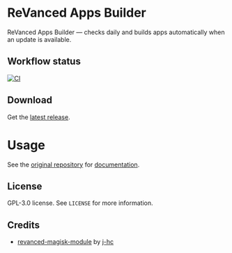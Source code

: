 # ReVanced Apps Builder

ReVanced Apps Builder — checks daily and builds apps automatically when an update is available.

## Workflow status

[![CI](https://github.com/vietanhbui2000/revanced-apps-builder/actions/workflows/ci.yml/badge.svg)](https://github.com/vietanhbui2000/revanced-apps-builder/actions/workflows/ci.yml)

## Download

Get the [latest release](https://github.com/vietanhbui2000/revanced-apps-builder/releases).

# Usage

See the [original repository](https://github.com/j-hc/revanced-magisk-module) for [documentation](https://github.com/j-hc/revanced-magisk-module/blob/main/README.md).

## License

GPL-3.0 license. See `LICENSE` for more information.

## Credits

- [revanced-magisk-module](https://github.com/j-hc/revanced-magisk-module) by [j-hc](https://github.com/j-hc)
